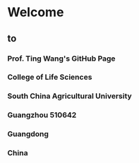 



# Welcome
## to



### Prof. Ting Wang's GitHub Page
### College of Life Sciences
### South China Agricultural University
### Guangzhou 510642
### Guangdong
### China 


